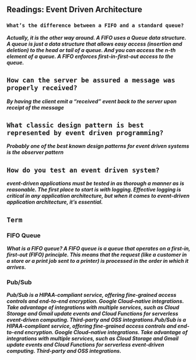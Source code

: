 ## Readings: Event Driven Architecture


### ``What’s the difference between a FIFO and a standard queue?``
***Actually, it is the other way around. A FIFO uses a Queue data structure. A queue is just a data structure that allows easy access (insertion and deletion) to the head or tail of a queue. And you can access the n-th element of a queue. A FIFO enforces first-in-first-out access to the queue.***

## ``How can the server be assured a message was properly received?``
***By having the client emit a “received” event back to the server upon receipt of the message***

## ``What classic design pattern is best represented by event driven programming?``
***Probably one of the best known design patterns for event driven systems is the observer pattern***

## ``How do you test an event driven system?``
***event-driven applications must be tested in as thorough a manner as is reasonable. The first place to start is with logging. Effective logging is critical in any application architecture, but when it comes to event-driven application architecture, it’s essential.***


## ``Term``

### FIFO Queue
***What is a FIFO queue? A FIFO queue is a queue that operates on a first-in, first-out (FIFO) principle. This means that the request (like a customer in a store or a print job sent to a printer) is processed in the order in which it arrives.***

### Pub/Sub
***Pub/Sub is a HIPAA-compliant service, offering fine-grained access controls and end-to-end encryption. Google Cloud–native integrations. Take advantage of integrations with multiple services, such as Cloud Storage and Gmail update events and Cloud Functions for serverless event-driven computing. Third-party and OSS integrations.Pub/Sub is a HIPAA-compliant service, offering fine-grained access controls and end-to-end encryption. Google Cloud–native integrations. Take advantage of integrations with multiple services, such as Cloud Storage and Gmail update events and Cloud Functions for serverless event-driven computing. Third-party and OSS integrations.***
